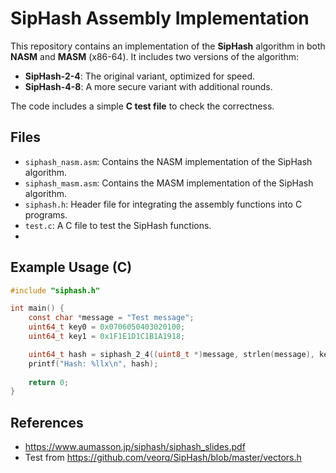 # SipHash Assembly Implementation

This repository contains an implementation of the **SipHash** algorithm in both **NASM** and **MASM** (x86-64). It includes two versions of the algorithm:

- **SipHash-2-4**: The original variant, optimized for speed.
- **SipHash-4-8**: A more secure variant with additional rounds.

The code includes a simple **C test file** to check the correctness.

## Files

- `siphash_nasm.asm`: Contains the NASM implementation of the SipHash algorithm.
- `siphash_masm.asm`: Contains the MASM implementation of the SipHash algorithm.
- `siphash.h`: Header file for integrating the assembly functions into C programs.
- `test.c`: A C file to test the SipHash functions.
- 
## Example Usage (C)

```c
#include "siphash.h"

int main() {
    const char *message = "Test message";
    uint64_t key0 = 0x0706050403020100;
    uint64_t key1 = 0x1F1E1D1C1B1A1918;

    uint64_t hash = siphash_2_4((uint8_t *)message, strlen(message), key0, key1);
    printf("Hash: %llx\n", hash);
    
    return 0;
}
```

## References
- https://www.aumasson.jp/siphash/siphash_slides.pdf
- Test from https://github.com/veorq/SipHash/blob/master/vectors.h
